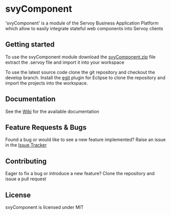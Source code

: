 svyComponent
========
'svyComponent' is a module of the Servoy Business Application Platform which allow to easily integrate stateful web components into Servoy clients 

Getting started
-------------
To use the svyComponent module download the [svyComponent.zip](https://github.com/Servoy/svyComponent/releases) file extract the .servoy file and import it into your workspace

To use the latest source code clone the git repository and checkout the develop branch. Install the [egit](http://www.eclipse.org/egit/download/) plugin for Eclipse to clone the repository and import the projects into the workspace.


Documentation
-------------
See the [Wiki](https://github.com/Servoy/svyComponent/wiki) for the available documentation


Feature Requests & Bugs
-----------------------
Found a bug or would like to see a new feature implemented? Raise an issue in the [Issue Tracker](https://github.com/Servoy/svyComponent/issues)


Contributing
-------------
Eager to fix a bug or introduce a new feature? Clone the repository and issue a pull request


License
-------
svyComponent is licensed under MIT
